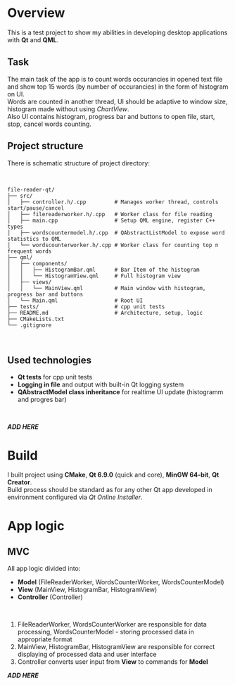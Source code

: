 # Overview

This is a test project to show my abilities in developing desktop applications with **Qt** and **QML**.  

## Task  

The main task of the app is to count words occurancies in opened text file and show top 15 words (by number of occurancies) in the form of histogram on UI.  
Words are counted in another thread, UI should be adaptive to window size, histogram made without using *ChartView*.  
Also UI contains histogram, progress bar and buttons to open file, start, stop, cancel words counting.

## Project structure

There is schematic structure of project directory:

<br/>

```
file-reader-qt/
├── src/
│   ├── controller.h/.cpp         # Manages worker thread, controls start/pause/cancel
│   ├── filereaderworker.h/.cpp   # Worker class for file reading
│   ├── main.cpp                  # Setup QML engine, register C++ types
│   ├── wordscountermodel.h/.cpp  # QAbstractListModel to expose word statistics to QML
│   └── wordscounterworker.h/.cpp # Worker class for counting top n frequent words
├── qml/
│   ├── components/
│   │   ├── HistogramBar.qml      # Bar Item of the histogram
│   │   └── HistogramView.qml     # Full histogram view
│   ├── views/
│   │   └── MainView.qml          # Main window with histogram, progress bar and buttons
│   └── Main.qml                  # Root UI
├── tests/                        # cpp unit tests
├── README.md                     # Architecture, setup, logic
├── CMakeLists.txt
└── .gitignore
```

<br/>

## Used technologies

- **Qt tests** for cpp unit tests
- **Logging in file** and output with built-in Qt logging system
- **QAbstractModel class inheritance** for realtime UI update (histogramm and progres bar)

<br/>

**_ADD HERE_**

# Build

I built project using **CMake**, **Qt 6.9.0** (quick and core), **MinGW 64-bit**, **Qt Creator**.  
Build process should be standard as for any other Qt app developed in environment configured via *Qt Online Installer*.

# App logic

## MVC

All app logic divided into: 
- **Model** (FileReaderWorker, WordsCounterWorker, WordsCounterModel)
- **View** (MainView, HistogramBar, HistogramView)
- **Controller** (Controller)

<br/>

1. FileReaderWorker, WordsCounterWorker are responsible for data processing, WordsCounterModel - storing processed data in appropriate format
2. MainView, HistogramBar, HistogramView are responsible for correct displaying of processed data and user interface
3. Controller converts user input from **View** to commands for **Model** 

**_ADD HERE_**

